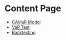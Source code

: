 # Content Page
- [CAViaR Model](./caviar.md)
- [VaR Test](./vartest.md)
- [Backtesting](./backtesting.md)
